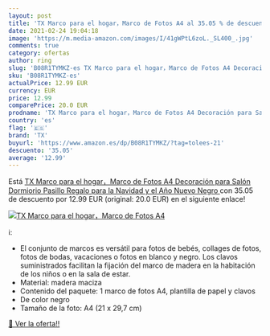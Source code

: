 ```yaml
---
layout: post
title: 'TX Marco para el hogar，Marco de Fotos A4 al 35.05 % de descuento'
date: 2021-02-24 19:04:18
image: 'https://m.media-amazon.com/images/I/41gWPtL6zoL._SL400_.jpg'
comments: true
category: ofertas
author: ring
slug: 'B08R1TYMKZ-es TX Marco para el hogar，Marco de Fotos A4 Decoración para...'
sku: 'B08R1TYMKZ-es'
actualPrice: 12.99 EUR
currency: EUR
price: 12.99
comparePrice: 20.0 EUR
prodname: 'TX Marco para el hogar，Marco de Fotos A4 Decoración para Salón  Dormiorio  Pasillo  Regalo para la Navidad y el Año Nuevo Negro '
country: 'es'
flag: '🇪🇸'
brand: 'TX'
buyurl: 'https://www.amazon.es/dp/B08R1TYMKZ/?tag=tolees-21'
descuento: '35.05'
average: '12.99'
---
```


Está [TX Marco para el hogar，Marco de Fotos A4 Decoración para Salón  Dormiorio  Pasillo  Regalo para la Navidad y el Año Nuevo Negro ](https://www.amazon.es/dp/B08R1TYMKZ/?tag=tolees-21) con 35.05 de descuento por 12.99 EUR (original: 20.0 EUR) en el siguiente enlace!

[![TX Marco para el hogar，Marco de Fotos A4](https://m.media-amazon.com/images/I/41gWPtL6zoL._SL400_.jpg)](https://www.amazon.es/dp/B08R1TYMKZ/?tag=tolees-21)

ℹ️:

- El conjunto de marcos es versátil para fotos de bebés, collages de fotos, fotos de bodas, vacaciones o fotos en blanco y negro. Los clavos suministrados facilitan la fijación del marco de madera en la habitación de los niños o en la sala de estar.
- Material: madera maciza
- Contenido del paquete: 1 marco de fotos A4, plantilla de papel y clavos
- De color negro
- Tamaño de la foto: A4 (21 x 29,7 cm)

[🛒 Ver la oferta!!](https://www.amazon.es/dp/B08R1TYMKZ/?tag=tolees-21)
